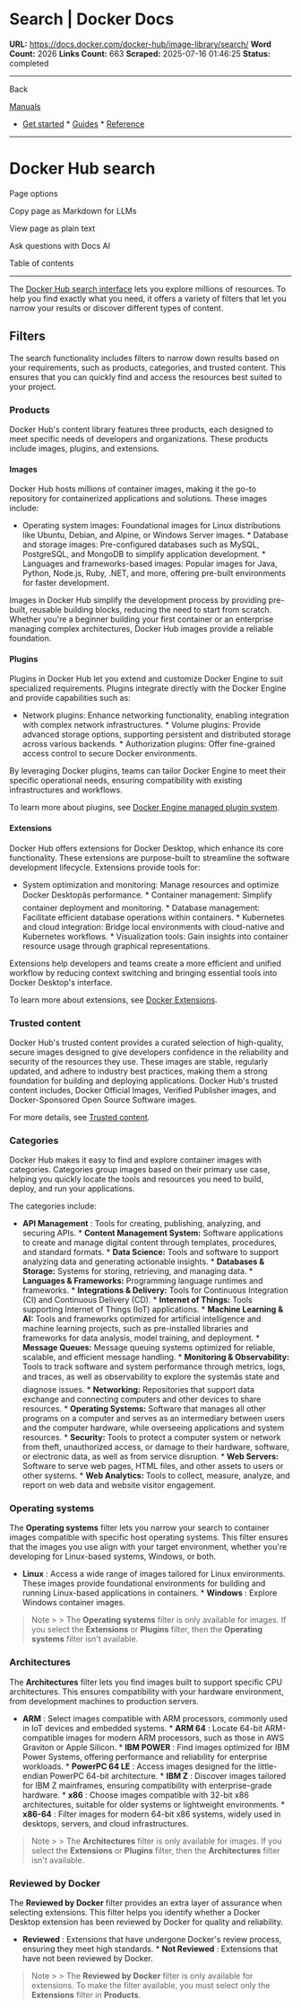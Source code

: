 # Search | Docker Docs

**URL:** https://docs.docker.com/docker-hub/image-library/search/
**Word Count:** 2026
**Links Count:** 663
**Scraped:** 2025-07-16 01:46:25
**Status:** completed

---

Back

[Manuals](https://docs.docker.com/manuals/)

  * [Get started](https://docs.docker.com/get-started/)   * [Guides](https://docs.docker.com/guides/)   * [Reference](https://docs.docker.com/reference/)

* * *

# Docker Hub search

Page options

Copy page as Markdown for LLMs

View page as plain text

Ask questions with Docs AI

Table of contents

* * *

The [Docker Hub search interface](https://hub.docker.com/search) lets you explore millions of resources. To help you find exactly what you need, it offers a variety of filters that let you narrow your results or discover different types of content.

## Filters

The search functionality includes filters to narrow down results based on your requirements, such as products, categories, and trusted content. This ensures that you can quickly find and access the resources best suited to your project.

### Products

Docker Hub's content library features three products, each designed to meet specific needs of developers and organizations. These products include images, plugins, and extensions.

#### Images

Docker Hub hosts millions of container images, making it the go-to repository for containerized applications and solutions. These images include:

  * Operating system images: Foundational images for Linux distributions like Ubuntu, Debian, and Alpine, or Windows Server images.   * Database and storage images: Pre-configured databases such as MySQL, PostgreSQL, and MongoDB to simplify application development.   * Languages and frameworks-based images: Popular images for Java, Python, Node.js, Ruby, .NET, and more, offering pre-built environments for faster development.

Images in Docker Hub simplify the development process by providing pre-built, reusable building blocks, reducing the need to start from scratch. Whether you're a beginner building your first container or an enterprise managing complex architectures, Docker Hub images provide a reliable foundation.

#### Plugins

Plugins in Docker Hub let you extend and customize Docker Engine to suit specialized requirements. Plugins integrate directly with the Docker Engine and provide capabilities such as:

  * Network plugins: Enhance networking functionality, enabling integration with complex network infrastructures.   * Volume plugins: Provide advanced storage options, supporting persistent and distributed storage across various backends.   * Authorization plugins: Offer fine-grained access control to secure Docker environments.

By leveraging Docker plugins, teams can tailor Docker Engine to meet their specific operational needs, ensuring compatibility with existing infrastructures and workflows.

To learn more about plugins, see [Docker Engine managed plugin system](https://docs.docker.com/engine/extend/).

#### Extensions

Docker Hub offers extensions for Docker Desktop, which enhance its core functionality. These extensions are purpose-built to streamline the software development lifecycle. Extensions provide tools for:

  * System optimization and monitoring: Manage resources and optimize Docker Desktopâs performance.   * Container management: Simplify container deployment and monitoring.   * Database management: Facilitate efficient database operations within containers.   * Kubernetes and cloud integration: Bridge local environments with cloud-native and Kubernetes workflows.   * Visualization tools: Gain insights into container resource usage through graphical representations.

Extensions help developers and teams create a more efficient and unified workflow by reducing context switching and bringing essential tools into Docker Desktop's interface.

To learn more about extensions, see [Docker Extensions](https://docs.docker.com/extensions/).

### Trusted content

Docker Hub's trusted content provides a curated selection of high-quality, secure images designed to give developers confidence in the reliability and security of the resources they use. These images are stable, regularly updated, and adhere to industry best practices, making them a strong foundation for building and deploying applications. Docker Hub's trusted content includes, Docker Official Images, Verified Publisher images, and Docker-Sponsored Open Source Software images.

For more details, see [Trusted content](https://docs.docker.com/docker-hub/image-library/trusted-content/).

### Categories

Docker Hub makes it easy to find and explore container images with categories. Categories group images based on their primary use case, helping you quickly locate the tools and resources you need to build, deploy, and run your applications.

The categories include:

  * **API Management** : Tools for creating, publishing, analyzing, and securing APIs.   * **Content Management System:** Software applications to create and manage digital content through templates, procedures, and standard formats.   * **Data Science:** Tools and software to support analyzing data and generating actionable insights.   * **Databases & Storage:** Systems for storing, retrieving, and managing data.   * **Languages & Frameworks:** Programming language runtimes and frameworks.   * **Integrations & Delivery:** Tools for Continuous Integration \(CI\) and Continuous Delivery \(CD\).   * **Internet of Things:** Tools supporting Internet of Things \(IoT\) applications.   * **Machine Learning & AI:** Tools and frameworks optimized for artificial intelligence and machine learning projects, such as pre-installed libraries and frameworks for data analysis, model training, and deployment.   * **Message Queues:** Message queuing systems optimized for reliable, scalable, and efficient message handling.   * **Monitoring & Observability:** Tools to track software and system performance through metrics, logs, and traces, as well as observability to explore the systemâs state and diagnose issues.   * **Networking:** Repositories that support data exchange and connecting computers and other devices to share resources.   * **Operating Systems:** Software that manages all other programs on a computer and serves as an intermediary between users and the computer hardware, while overseeing applications and system resources.   * **Security:** Tools to protect a computer system or network from theft, unauthorized access, or damage to their hardware, software, or electronic data, as well as from service disruption.   * **Web Servers:** Software to serve web pages, HTML files, and other assets to users or other systems.   * **Web Analytics:** Tools to collect, measure, analyze, and report on web data and website visitor engagement.

### Operating systems

The **Operating systems** filter lets you narrow your search to container images compatible with specific host operating systems. This filter ensures that the images you use align with your target environment, whether you're developing for Linux-based systems, Windows, or both.

  * **Linux** : Access a wide range of images tailored for Linux environments. These images provide foundational environments for building and running Linux-based applications in containers.   * **Windows** : Explore Windows container images.

> Note >  > The **Operating systems** filter is only available for images. If you select the **Extensions** or **Plugins** filter, then the **Operating systems** filter isn't available.

### Architectures

The **Architectures** filter lets you find images built to support specific CPU architectures. This ensures compatibility with your hardware environment, from development machines to production servers.

  * **ARM** : Select images compatible with ARM processors, commonly used in IoT devices and embedded systems.   * **ARM 64** : Locate 64-bit ARM-compatible images for modern ARM processors, such as those in AWS Graviton or Apple Silicon.   * **IBM POWER** : Find images optimized for IBM Power Systems, offering performance and reliability for enterprise workloads.   * **PowerPC 64 LE** : Access images designed for the little-endian PowerPC 64-bit architecture.   * **IBM Z** : Discover images tailored for IBM Z mainframes, ensuring compatibility with enterprise-grade hardware.   * **x86** : Choose images compatible with 32-bit x86 architectures, suitable for older systems or lightweight environments.   * **x86-64** : Filter images for modern 64-bit x86 systems, widely used in desktops, servers, and cloud infrastructures.

> Note >  > The **Architectures** filter is only available for images. If you select the **Extensions** or **Plugins** filter, then the **Architectures** filter isn't available.

### Reviewed by Docker

The **Reviewed by Docker** filter provides an extra layer of assurance when selecting extensions. This filter helps you identify whether a Docker Desktop extension has been reviewed by Docker for quality and reliability.

  * **Reviewed** : Extensions that have undergone Docker's review process, ensuring they meet high standards.   * **Not Reviewed** : Extensions that have not been reviewed by Docker.

> Note >  > The **Reviewed by Docker** filter is only available for extensions. To make the filter available, you must select only the **Extensions** filter in **Products**.